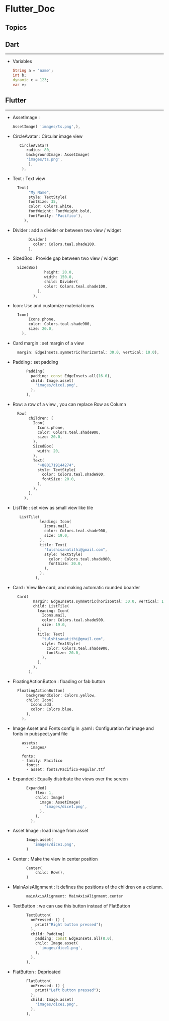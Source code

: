 # Flutter_Doc

## Topics

## Dart
-----------------------------
* Variables 

   ```Dart
   String a = 'name';
   int b;
   dynamic c = 123;
   var v;
   ```


## Flutter
------------------------------
* AssetImage :

   ```Dart
   AssetImage( 'images/ts.png',),
   ```

* CircleAvatar : Circular image view

   ```Dart
      CircleAvatar(
         radius: 80,
         backgroundImage: AssetImage(
         'images/ts.png',
          ),
       ),
    ```
        
* Text : Text view

    ```Dart
      Text(
           "My Name",
           style: TextStyle(
           fontSize: 35,
           color: Colors.white,
           fontWeight: FontWeight.bold,
           fontFamily: 'Pacifico'),
         ),
    ```

* Divider : add a divider or between two view / widget

    ```Dart
           Divider(
             color: Colors.teal.shade100,
           ),
    ```

* SizedBox : Provide gap between two view / widget

    ```Dart
      SizedBox(
                  height: 20.0,
                  width: 150.0,
                  child: Divider(
                  color: Colors.teal.shade100,
               ),
             ),
     ```

* Icon: Use and customize material icons

    ```Dart
      Icon(
           Icons.phone,
           color: Colors.teal.shade900,
           size: 20.0,
        ),
    ```
* Card margin : set margin of a view

    ```Dart
      margin: EdgeInsets.symmetric(horizontal: 30.0, vertical: 10.0),
    ```

* Padding : set padding

   ```Dart
         Padding(
           padding: const EdgeInsets.all(16.0),
           child: Image.asset(
             'images/dice1.png',
           ),
         ),
   ```
* Row: a row of a view , you can replace Row as Column

    ```Dart
      Row(
           children: [
             Icon(
               Icons.phone,
               color: Colors.teal.shade900,
               size: 20.0,
             ),
             SizedBox(
               width: 20,
             ),
             Text(
               "+8801719144274",
               style: TextStyle(
                 color: Colors.teal.shade900,
                 fontSize: 20.0,
               ),
             ),
           ],
         ),
    ```

* ListTile : set view as small view like tile

   ```Dart
      ListTile(
               leading: Icon(
                 Icons.mail,
                 color: Colors.teal.shade900,
                 size: 19.0,
               ),
               title: Text(
                 "tulshisanatithi@gmail.com",
                 style: TextStyle(
                   color: Colors.teal.shade900,
                   fontSize: 20.0,
                 ),
               ),
             ),
    ```

* Card : View like card, and making automatic rounded boarder

    ```Dart
      Card(
             margin: EdgeInsets.symmetric(horizontal: 30.0, vertical: 10.0),
             child: ListTile(
               leading: Icon(
                 Icons.mail,
                 color: Colors.teal.shade900,
                 size: 19.0,
               ),
               title: Text(
                 "tulshisanatithi@gmail.com",
                 style: TextStyle(
                   color: Colors.teal.shade900,
                   fontSize: 20.0,
                 ),
               ),
             ),
           ),
    ```

* FloatingActionButton : floading or fab button

    ```Dart 
      FloatingActionButton(
          backgroundColor: Colors.yellow,
          child: Icon(
            Icons.add,
            color: Colors.blue,
          ),
        ),
    ```

* Image Asset and Fonts config in .yaml : Configuration for image and fonts in pubspect.yaml file

    ```
        assets:
          - images/

        fonts:
        - family: Pacifico
          fonts:
          - asset: fonts/Pacifico-Regular.ttf
    ```
 
* Expanded : Equally distribute the views over the screen

   ```Dart
         Expanded(
             flex: 1,
             child: Image(
               image: AssetImage(
                 'images/dice1.png',
               ),
             ),
           ),
   ```

* Asset Image : load image from asset
   ```Dart
         Image.asset(
            'images/dice1.png',
         )
   ```
* Center : Make the view in center position 

   ```Dart
         Center(
             child: Row(),
         )
   ```
* MainAxisAlignment : It defines the positions of the children on a column.

   ```Dart
         mainAxisAlignment: MainAxisAlignment.center
   ```

* TextButton : we can use this button instead of FlatButton

   ```Dart
         TextButton(
           onPressed: () {
             print("Right button pressed");
           },
           child: Padding(
             padding: const EdgeInsets.all(8.0),
             child: Image.asset(
               'images/dice1.png',
             ),
           ),
         ),
   ```

* FlatButton : Depricated
   ```Dart
         FlatButton(
           onPressed: () {
             print("Left button pressed");
           },
           child: Image.asset(
             'images/dice1.png',
           ),
         ),
   ```
